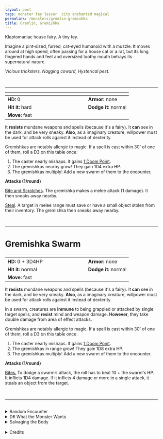 ```yaml
---
layout: post
tags: monster fey lesser  city enchanted magical
permalink: /monsters/gremlin-gremishka
title: Gremlin, Gremishka
---
```


Kleptomaniac house fairy. A tiny fey.

Imagine a pint-sized, furred, cat-eyed humanoid with a muzzle. It moves around at high speed, often passing for a house cat or a rat, but its long fingered hands and feet and oversized toothy mouth betrays its supernatural nature.

_Vicious tricksters, Nagging coward, Hysterical pest._

<br>

---

|  <span style="display: inline-block; width:250px"></span>  |  |
| -------- | --------|
| **HD:** 0 | **Armor:** none |
| **Hit it:** hard    | **Dodge it:** normal  |
| **Move:** fast     |   | 

It **resists** mundane weapons and spells (because it's a fairy).
It **can** see in the dark, and be very sneaky.
**Also**, as a imaginary creature, willpower must be used for attack rolls against it instead of dexterity.

Gremishkas are notably allergic to magic. If a spell is cast within 30' of one of them, roll a D3 on this table once:

1. The caster nearly mishaps. It gains [1 Doom Point](/class/wizard#spells).
2. The gremishkas nearby grow! They gain 1D4 extra HP.
3. The gremishkas multiply! Add a new swarm of them to the encounter.

**Attacks (1/round)**

<ins>Bite and Scratches</ins>. The gremishka makes a melee attack (1 damage). It then sneaks away nearby.

<ins>Steal</ins>. A target in melee range must save or have a small object stolen from their inventory. The gremishka then sneaks away nearby.

<br>

---

# Gremishka Swarm

|  <span style="display: inline-block; width:250px"></span>  |  |
| -------- | --------|
| **HD:** 0 + 3D4HP| **Armor:** none  |
| **Hit it:** normal    | **Dodge it:** normal  |
| **Move:** fast     |   | 

It **resists** mundane weapons and spells (because it's a fairy).
It **can** see in the dark, and be very sneaky.
**Also**, as a imaginary creature, willpower must be used for attack rolls against it instead of dexterity.

In a swarm, creatures are **immune** to being grappled or attacked by single target spells, and **resist** mind and weapon damage. **However**, they take double damage from area of effect attacks.

Gremishkas are notably allergic to magic. If a spell is cast within 30' of one of them, roll a D3 on this table once:

1. The caster nearly mishaps. It gains [1 Doom Point](/class/wizard#spells).
2. The gremishkas in range grow! They gain 1D8 extra HP.
3. The gremishkas multiply! Add a new swarm of them to the encounter.

**Attacks (1/round)**

<ins>Bites.</ins> To dodge a swarm’s attack, the roll has to beat 10 + the swarm's HP. It inflicts 1D4 damage. If it inflicts 4 damage or more in a single attack, it steals an object from the target.

<br>

---

<br>

<details markdown="1">
<summary>Random Encounter</summary>
1. **Monster:** 1D20 gremishkas or 1 gremishka swarm.
1. **Lair:** A hole in the wall or the floor. <br>    &nbsp; OR <br>    **Omen:** High-pitched hysterical cackles.
1. **Spoor:** Something falling from your bag, followed by a high-pitched cackle.
1. **Tracks:**  Bread crumbs.
1. **Trace:** Something has been stolen here.
1. **Trace:** A dead pet.
</details>

<details markdown="1">
<summary>D6 What the Monster Wants</summary>

1. To steal food.
1. To steal shinies.
2. To drive the adults of the house mad.
3. Foster a children uprising.
4. They are overpopulated, they need to move to a new house.
5. Wage war against dogs.
</details>

<details markdown="1">
<summary>Salvaging the Body</summary>

There is not much to do with the tiny naked body of a gremishka. Maybe an ugly fur coat could be made with the skin of 30 of them?

A wizard who manages to live in a house infected by gremishkas and ignore them for 7 days straight has the mad inspiration to write a spell with the word _kettle_ in it.
</details>

<br>

<details markdown="1">
<summary>Credits</summary>
The original gremishka comes from [Ravenloft](https://www.mojobob.com/roleplay/monstrousmanual/g/gremishk.html), and like many Ravenloft creatures, it is full of creepy flavor. For once, the [5e version](https://www.dndbeyond.com/posts/993-gremishka-terrify-spellcasters-with-these-tiny) made them even more interesting, adding OSR-style chaos to them. I tried to stay faithful to both.</details>
